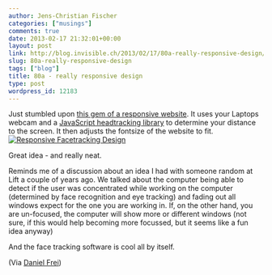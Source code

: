 ```yaml
---
author: Jens-Christian Fischer
categories: ["musings"]
comments: true
date: 2013-02-17 21:32:01+00:00
layout: post
link: http://blog.invisible.ch/2013/02/17/80a-really-responsive-design/
slug: 80a-really-responsive-design
tags: ["blog"]
title: 80a - really responsive design
type: post
wordpress_id: 12183
---
```


Just stumbled upon [this gem of a responsive website](http://webdesign.maratz.com/lab/responsivetypography/realtime/). It uses your Laptops webcam and a [JavaScript headtracking library](https://github.com/auduno/headtrackr/) to determine your distance to the screen. It then adjusts the fontsize of the website to fit.[![Responsive Facetracking Design](http://blog.invisible.ch/wp-content/uploads/2013/02/Screen-Shot-2013-02-17-at-22.24.49-300x190.png)](http://blog.invisible.ch/wp-content/uploads/2013/02/Screen-Shot-2013-02-17-at-22.24.49.png)

Great idea - and really neat.

Reminds me of a discussion about an idea I had with someone random at Lift a couple of years ago. We talked about the computer being able to detect if the user was concentrated while working on the computer (determined by face recognition and eye tracking) and fading out all windows expect for the one you are working in. If, on the other hand, you are un-focused, the computer will show more or different windows (not sure, if this would help becoming more focussed, but it seems like a fun idea anyway)

And the face tracking software is cool all by itself.

(Via [Daniel Frei](http://danielfrei.ch/))




